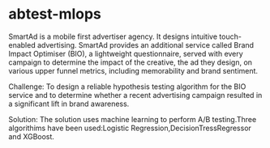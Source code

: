 # abtest-mlops

SmartAd is a mobile first advertiser agency. It designs intuitive touch-enabled advertising. SmartAd provides an additional service called Brand Impact Optimiser (BIO), a lightweight questionnaire, served with every campaign to determine the impact of the creative, the ad they design, on various upper funnel metrics, including memorability and brand sentiment.

Challenge: To design a reliable hypothesis testing algorithm for the BIO service and to determine whether a recent advertising campaign resulted in a significant lift in brand awareness.

Solution: The solution uses machine learning to perform A/B testing.Three algorithims have been used:Logistic Regression,DecisionTressRegressor and XGBoost.

